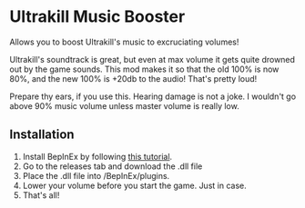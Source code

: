 # Ultrakill Music Booster
Allows you to boost Ultrakill's music to excruciating volumes!

Ultrakill's soundtrack is great, but even at max volume it gets quite drowned out by the game sounds. This mod makes it so that the old 100% is now 80%, and the new 100% is +20db to the audio! That's pretty loud!

Prepare thy ears, if you use this. Hearing damage is not a joke. I wouldn't go above 90% music volume unless master volume is really low.

## Installation

1. Install BepInEx by following [this tutorial](https://www.youtube.com/watch?v=meNiXcbPh_s).
2. Go to the releases tab and download the .dll file
3. Place the .dll file into <Your Ultrakill Directory>/BepInEx/plugins.
4. Lower your volume before you start the game. Just in case.
5. That's all!

